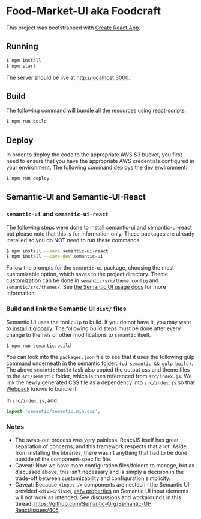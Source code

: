 # Food-Market-UI aka Foodcraft

This project was bootstrapped with [Create React App](https://github.com/facebookincubator/create-react-app).

## Running

```bash
$ npm install
$ npm start
```

The server should be live at <http://localhost:3000>.

## Build 

The following command will bundle all the resources using react-scripts:

```bash
$ npm run build
```

## Deploy

In order to deploy the code to the appropriate AWS S3 bucket, you first need to ensure that you have the appropriate AWS credentials configured in your environment.  The following command deploys the dev environment:

```bash
$ npm run deploy
```

## Semantic-UI and Semantic-UI-React

### `semantic-ui` and `semantic-ui-react`

The following steps were done to install semantic-ui and semantic-ui-react but please note that this is for information only.  These packages are already installed so you do NOT need to run these commands.

```bash
$ npm install --save semantic-ui-react 
$ npm install --save-dev semantic-ui
```
Follow the prompts for the `semantic-ui` package, choosing the most customizable option, which saves to the project directory. Theme customization can be done in `semantic/src/theme.config` and `semantic/src/themes/`. See [the Semantic UI usage docs](http://react.semantic-ui.com/usage) for more information.

### Build and link the Semantic UI `dist/` files

Semantic UI uses the tool `gulp` to build. If you do not have it, you may want to [install it globally](https://github.com/gulpjs/gulp/blob/master/docs/getting-started.md). The following build steps must be done after every change to themes or other modifications to `semantic` itself.
```bash
$ npm run semantic:build
```

You can look into the `packages.json` file to see that it uses the following gulp command underneath in the semantic folder: `(cd semantic && gulp build)`.  The above `semantic:build` task also copied the output css and theme files to the `src/semantic` folder, which is then referenced from `src/index.js`.  We link the newly generated CSS file as a dependency into `src/index.js` so that [Webpack](https://webpack.github.io/) knows to bundle it:

In `src/index.js`, add:
```js
import 'semantic/semantic.min.css';
```

### Notes

- The swap-out process was very painless. ReactJS itself has great separation of concerns, and this framework respects that a lot. Aside from installing the libraries, there wasn't anything that had to be done outside of the component-specific file.
- Caveat: Now we have more configuration files/folders to manage, but as discussed above, this isn't necessary and is simply a decision in the trade-off between customizability and configuration simplicity.
- Caveat: Because `<input />` components are nested in the Semantic UI provided `<div></div>`s, [`ref=` properties](https://facebook.github.io/react/docs/refs-and-the-dom.html) on Semantic UI input elements will not work as intended. See discussions and workarounds in this thread: <https://github.com/Semantic-Org/Semantic-UI-React/issues/405>.
